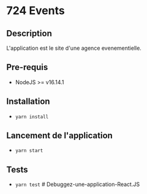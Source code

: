 # 724 Events

## Description
L'application est le site d'une agence evenementielle.
## Pre-requis
- NodeJS  >= v16.14.1

## Installation
- `yarn install`

## Lancement de l'application
- `yarn start`

## Tests
- `yarn test`
#   D e b u g g e z - u n e - a p p l i c a t i o n - R e a c t . J S  
 